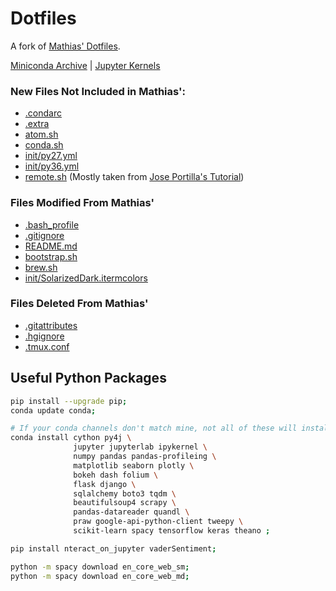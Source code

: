 # Dotfiles

A fork of [Mathias' Dotfiles](https://github.com/mathiasbynens/dotfiles).

[Miniconda Archive](https://repo.continuum.io/miniconda/) | [Jupyter Kernels](https://github.com/jupyter/jupyter/wiki/Jupyter-kernels)

### New Files Not Included in Mathias':
* [.condarc](./.condarc)
* [.extra](./.extra)
* [atom.sh](./atom.sh)
* [conda.sh](./conda.sh)
* [init/py27.yml](./init/py27.yml)
* [init/py36.yml](./init/py36.yml)
* [remote.sh](./remote.sh) (Mostly taken from [Jose Portilla's Tutorial](https://medium.com/@josemarcialportilla/getting-spark-python-and-jupyter-notebook-running-on-amazon-ec2-dec599e1c297))

### Files Modified From Mathias'
* [.bash_profile](./.bash_profile)
* [.gitignore](./.gitignore)
* [README.md](./README.md)
* [bootstrap.sh](./bootstrap.sh)
* [brew.sh](./brew.sh)
* [init/SolarizedDark.itermcolors](./init/SolarizedDark.itermcolors)

### Files Deleted From Mathias'
* [.gitattributes](./.gitattributes)
* [.hgignore](./.hgignore)
* [.tmux.conf](./.tmux.conf)

## Useful Python Packages
```bash
pip install --upgrade pip;
conda update conda;

# If your conda channels don't match mine, not all of these will install with conda.
conda install cython py4j \
              jupyter jupyterlab ipykernel \
              numpy pandas pandas-profileing \
              matplotlib seaborn plotly \
              bokeh dash folium \
              flask django \
              sqlalchemy boto3 tqdm \
              beautifulsoup4 scrapy \
              pandas-datareader quandl \
              praw google-api-python-client tweepy \
              scikit-learn spacy tensorflow keras theano ;

pip install nteract_on_jupyter vaderSentiment;

python -m spacy download en_core_web_sm;
python -m spacy download en_core_web_md;
```
